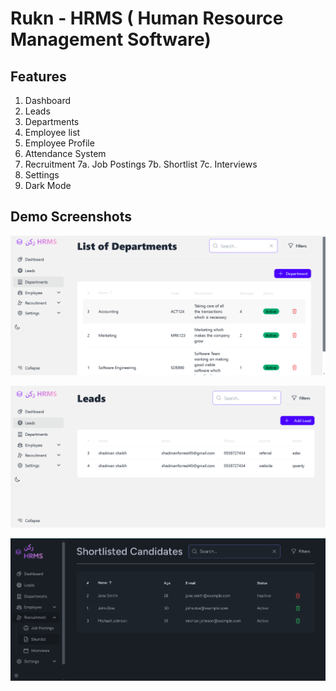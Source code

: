 # Rukn - HRMS ( Human Resource Management Software)

## Features 

1. Dashboard
2. Leads
3. Departments
4. Employee list
5. Employee Profile
6. Attendance System
7. Recruitment
    7a. Job Postings
    7b. Shortlist
    7c. Interviews
8. Settings
9. Dark Mode

## Demo Screenshots

![dept](https://github.com/shadmanshaikh/rukn/blob/main/public/photos/dept.png)

![leads](https://github.com/shadmanshaikh/rukn/blob/main/public/photos/leads.png)

![shortlist](https://github.com/shadmanshaikh/rukn/blob/main/public/photos/shortlist.png)

